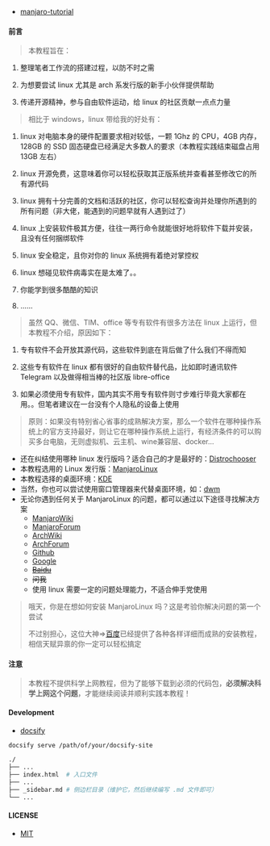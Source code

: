 
- [manjaro-tutorial](https://liupj.top/manjaro-tutorial/#/)

#### 前言

> 本教程旨在：

1. 整理笔者工作流的搭建过程，以防不时之需

2. 为想要尝试 linux 尤其是 arch 系发行版的新手小伙伴提供帮助

3. 传递开源精神，参与自由软件运动，给 linux 的社区贡献一点点力量

> 相比于 windows，linux 带给我的好处有：

1. linux 对电脑本身的硬件配置要求相对较低，一颗 1Ghz 的 CPU，4GB 内存，128GB 的 SSD 固态硬盘已经满足大多数人的要求（本教程实践结束磁盘占用 13GB 左右）

2. linux 开源免费，这意味着你可以轻松获取其正版系统并查看甚至修改它的所有源代码

3. linux 拥有十分完善的文档和活跃的社区，你可以轻松查询并处理你所遇到的所有问题（非大佬，能遇到的问题早就有人遇到过了）

4. linux 上安装软件极其方便，往往一两行命令就能很好地将软件下载并安装，且没有任何捆绑软件

5. linux 安全稳定，且你对你的 linux 系统拥有着绝对掌控权

6. linux 想碰见软件病毒实在是太难了。。

7. 你能学到很多酷酷的知识

8. ……

> 虽然 QQ、微信、TIM、office 等专有软件有很多方法在 linux 上运行，但本教程不介绍，原因如下：

1. 专有软件不会开放其源代码，这些软件到底在背后做了什么我们不得而知

2. 这些专有软件在 linux 都有很好的自由软件替代品，比如即时通讯软件 Telegram 以及做得相当棒的社区版 libre-office

3. 如果必须使用专有软件，国内其实不用专有软件则寸步难行毕竟大家都在用。。但笔者建议在一台没有个人隐私的设备上使用

> 原则：如果没有特别省心省事的成熟解决方案，那么一个软件在哪种操作系统上的官方支持最好，则让它在哪种操作系统上运行，有经济条件的可以购买多台电脑，无则虚拟机、云主机、wine兼容层、docker...

- 还在纠结使用哪种 linux 发行版吗？适合自己的才是最好的：[Distrochooser](https://distrochooser.de/)
- 本教程选用的 Linux 发行版：[ManjaroLinux](https://manjaro.org/)
- 本教程选择的桌面环境：[KDE](https://kde.org/)
- 当然，你也可以尝试使用窗口管理器来代替桌面环境，如：[dwm](http://dwm.suckless.org/)
- 无论你遇到任何关于 ManjaroLinux 的问题，都可以通过以下途径寻找解决方案
  - [ManjaroWiki](https://wiki.manjaro.org/index.php/Main_Page)
  - [ManjaroForum](https://forum.manjaro.org/)
  - [ArchWiki](https://wiki.archlinux.org/)
  - [ArchForum](https://bbs.archlinux.org/)
  - [Github](https://github.com/)
  - [Google](https://www.google.com)
  - ~~[Baidu](https://www.baidu.com/)~~
  - ~~问我~~
  - 使用 linux 需要一定的问题处理能力，不适合伸手党使用

> 哦天，你是在想如何安装 ManjaroLinux 吗？这是考验你解决问题的第一个尝试
>
> 不过别担心，这位大神=>[百度](https:///www.baidu.com/)已经提供了各种各样详细而成熟的安装教程，相信天赋异禀的你一定可以轻松搞定

#### 注意

> 本教程不提供科学上网教程，但为了能够下载到必须的代码包，**必须解决科学上网这个问题**，才能继续阅读并顺利实践本教程！

#### Development

- [docsify](https://docsify.js.org/#/)

```bash
docsify serve /path/of/your/docsify-site
```

```bash
./
├── ...
├── index.html  # 入口文件
├── ...
├── _sidebar.md # 侧边栏目录（维护它，然后继续编写 .md 文件即可）
└── ...
```

#### LICENSE

- [MIT](https://github.com/Brannua/manjaro-tutorial/blob/master/LICENSE)

